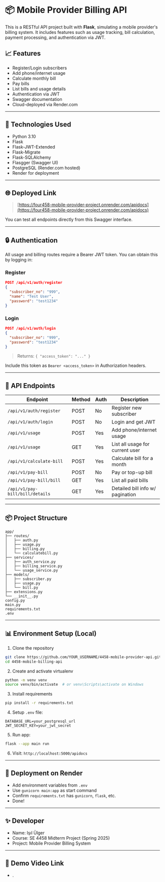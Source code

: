 # 📦 Mobile Provider Billing API

This is a RESTful API project built with **Flask**, simulating a mobile provider's billing system. It includes features such as usage tracking, bill calculation, payment processing, and authentication via JWT.

## 📈 Features
- Register/Login subscribers
- Add phone/internet usage
- Calculate monthly bill
- Pay bills 
- List bills and usage details
- Authentication via JWT
- Swagger documentation
- Cloud-deployed via Render.com

---

## 🔧 Technologies Used
- Python 3.10
- Flask
- Flask-JWT-Extended
- Flask-Migrate
- Flask-SQLAlchemy
- Flasgger (Swagger UI)
- PostgreSQL (Render.com hosted)
- Render for deployment

---

## 🌐 Deployed Link
> [https://four458-mobile-provider-project.onrender.com/apidocs](https://four458-mobile-provider-project.onrender.com/apidocs)

You can test all endpoints directly from this Swagger interface.

---

## 🔒 Authentication
All usage and billing routes require a Bearer JWT token. You can obtain this by logging in:

### Register
```json
POST /api/v1/auth/register
{
  "subscriber_no": "999",
  "name": "Test User",
  "password": "test1234"
}
```

### Login
```json
POST /api/v1/auth/login
{
  "subscriber_no": "999",
  "password": "test1234"
}
```
> Returns: `{ "access_token": "..." }`

Include this token as `Bearer <access_token>` in Authorization headers.

---

## 📃 API Endpoints

| Endpoint | Method | Auth | Description |
|----------|--------|------|-------------|
| `/api/v1/auth/register` | POST | No | Register new subscriber |
| `/api/v1/auth/login` | POST | No | Login and get JWT |
| `/api/v1/usage` | POST | Yes | Add phone/internet usage |
| `/api/v1/usage` | GET | Yes | List all usage for current user |
| `/api/v1/calculate-bill` | POST | Yes | Calculate bill for a month |
| `/api/v1/pay-bill` | POST | No | Pay or top-up bill |
| `/api/v1/pay-bill/bill` | GET | Yes | List all paid bills |
| `/api/v1/pay-bill/bill/details` | GET | Yes | Detailed bill info w/ pagination |

---

## 📦 Project Structure
```
app/
├── routes/
│   ├── auth.py
│   ├── usage.py
│   ├── billing.py
│   └── calculatebill.py
├── services/
│   ├── auth_service.py
│   ├── billing_service.py
│   └── usage_service.py
├── models/
│   ├── subscriber.py
│   ├── usage.py
│   └── bill.py
├── extensions.py
└── __init__.py
config.py
main.py
requirements.txt
.env
```

---

## 📊 Environment Setup (Local)
1. Clone the repository
```bash
git clone https://github.com/YOUR_USERNAME/4458-mobile-provider-api.git
cd 4458-mobile-billing-api
```
2. Create and activate virtualenv
```bash
python -m venv venv
source venv/bin/activate  # or venv\Scripts\activate on Windows
```
3. Install requirements
```bash
pip install -r requirements.txt
```
4. Setup `.env` file:
```env
DATABASE_URL=your_postgresql_url
JWT_SECRET_KEY=your_jwt_secret
```
5. Run app:
```bash
flask --app main run
```
6. Visit: `http://localhost:5000/apidocs`

---

## 🚀 Deployment on Render
- Add environment variables from `.env`
- Use `gunicorn main:app` as start command
- Confirm `requirements.txt` has `gunicorn`, `flask`, etc.
- Done!

---

## ✨ Developer
- Name: Işıl Ülger
- Course: SE 4458 Midterm Project (Spring 2025)
- Project: Mobile Provider Billing System

---

## 🎥 Demo Video Link
- .
